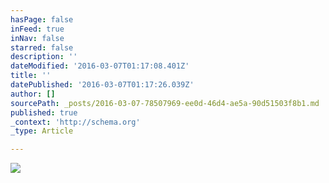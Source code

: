 ```yaml
---
hasPage: false
inFeed: true
inNav: false
starred: false
description: ''
dateModified: '2016-03-07T01:17:08.401Z'
title: ''
datePublished: '2016-03-07T01:17:26.039Z'
author: []
sourcePath: _posts/2016-03-07-78507969-ee0d-46d4-ae5a-90d51503f8b1.md
published: true
_context: 'http://schema.org'
_type: Article

---
```

![](https://the-grid-user-content.s3-us-west-2.amazonaws.com/7d5ffd32-eeac-4346-8e1d-3dc2521493ae.jpg)